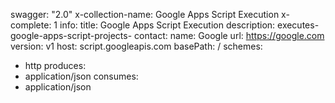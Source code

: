 swagger: "2.0"
x-collection-name: Google Apps Script Execution
x-complete: 1
info:
  title: Google Apps Script Execution
  description: executes-google-apps-script-projects-
  contact:
    name: Google
    url: https://google.com
  version: v1
host: script.googleapis.com
basePath: /
schemes:
- http
produces:
- application/json
consumes:
- application/json